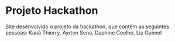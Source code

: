 # Projeto Hackathon
 Site desenvolvido o projeto da hackathon, que contêm as seguintes pessoas: Kauã Thierry, Ayrton Sena, Daphine Coelho, Liz Guimel
